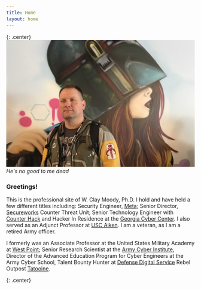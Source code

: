 ```yaml
---
title: Home
layout: home
---
```

{: .center}
![](/assets/pics/banner2.jpg)
*He's no good to me dead*

### Greetings!

This is the professional site of W. Clay Moody, Ph.D. I hold and have held a few different titles including: Security Engineer, [Meta](https://meta.com); Senior Director, [Secureworks](https://www.secureworks.com) Counter Threat Unit; Senior Technology Engineer with [Counter Hack](https://www.counterhack.com) and Hacker In Residence at the [Georgia Cyber Center](https://www.gacybercenter.org). I also served as an Adjunct Professor at [USC Aiken](https://www.usca.edu). I am a veteran, as I am a retired Army officer.

I formerly was an Associate Professor at the United States Military Academy at [West Point](https://www.westpoint.edu/academics/departments/electrical-engineering-and-computer-science); Senior Research Scientist at the [Army Cyber Institute](https://cyber.army.mil), Director of the Advanced Education Program for Cyber Engineers at the Army Cyber School, Talent Bounty Hunter at [Defense Digital Service](https://www.westpoint.edu/academics/departments/electrical-engineering-and-computer-science) Rebel Outpost [Tatooine](https://magazines.augusta.edu/2019/07/29/at-a-place-called-tatooine/). 

{: .center}
